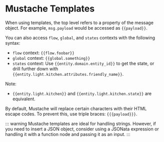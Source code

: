# Mustache Templates

When using templates, the top level refers to a property of the message object. For example, `msg.payload` would be accessed as <code v-pre>{{payload}}</code>.

You can also access `flow`, `global`, and `states` contexts with the following syntax:

- `flow` context: <code v-pre>{{flow.foobar}}</code>
- `global` context: <code v-pre>{{global.something}}</code>
- `states` context: Use <code v-pre>{{entity.domain.entity_id}}</code> to get the state, or drill further down with <code v-pre>{{entity.light.kitchen.attributes.friendly_name}}</code>.

Note:

- <code v-pre>{{entity.light.kitchen}}</code> and <code v-pre>{{entity.light.kitchen.state}}</code> are equivalent.

By default, Mustache will replace certain characters with their HTML escape codes. To prevent this, use triple braces: <code v-pre>{{{payload}}}</code>.

::: warning
Mustache templates are ideal for handling strings. However, if you need to insert a JSON object, consider using a JSONata expression or handling it with a function node and passing it as an input.
:::
